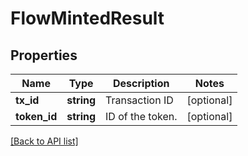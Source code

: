 # FlowMintedResult

## Properties

Name | Type | Description | Notes
------------ | ------------- | ------------- | -------------
**tx_id** | **string** | Transaction ID | [optional]
**token_id** | **string** | ID of the token. | [optional]

[[Back to API list]](../../README.md#api-endpoints)

